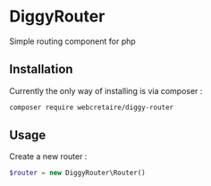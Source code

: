 # DiggyRouter
Simple routing component for php

## Installation
Currently the only way of installing is via composer :
```bash
composer require webcretaire/diggy-router
```

## Usage
Create a new router :
````php
$router = new DiggyRouter\Router()
````
